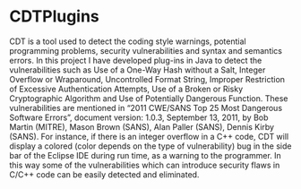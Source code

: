 # CDTPlugins
CDT is a tool used to detect the coding style warnings, potential programming problems, security vulnerabilities and syntax and semantics errors. In this project I have developed plug-ins in Java to detect the vulnerabilities such as Use of a One-Way Hash without a Salt, Integer Overflow or Wraparound, Uncontrolled Format String, Improper Restriction of Excessive Authentication Attempts, Use of a Broken or Risky Cryptographic Algorithm and Use of Potentially Dangerous Function. These vulnerabilities are mentioned in “2011 CWE/SANS Top 25 Most Dangerous Software Errors”, document version: 1.0.3, September 13, 2011, by Bob Martin (MITRE), Mason Brown (SANS), Alan Paller (SANS), Dennis Kirby (SANS). For instance, if there is an integer overflow in a C++ code, CDT will display a colored (color depends on the type of vulnerability) bug in the side bar of the Eclipse IDE during run time, as a warning to the programmer. In this way some of the vulnerabilities which can introduce security flaws in C/C++ code can be easily detected and eliminated.
